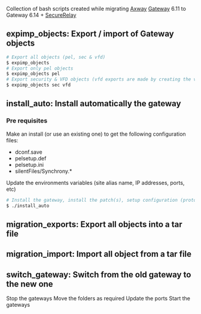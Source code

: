 Collection of bash scripts created while migrating 
[Axway](http://www.axway.fr/) [Gateway](http://www.axway.fr/produits-solutions/mft/gateways/gateway) 6.11 
to Gateway 6.14 + [SecureRelay](http://www.axway.fr/produits-solutions/mft/gateways/dmz-security)

## expimp_objects: Export / import of Gateway objects

``` bash
# Export all objects (pel, sec & vfd)
$ expimp_objects
# Export only pel objects
$ expimp_objects pel
# Export security & VFD objects (vfd exports are made by creating the vfdadm create commands for the directories, NOT by vfdbase)
$ expimp_objects sec vfd
```

## install_auto: Install automatically the gateway

### Pre requisites

Make an install (or use an existing one) to get the following configuration files:
- dconf.save
- pelsetup.def
- pelsetup.ini
- silentFiles/Synchrony.*

Update the environments variables (site alias name, IP addresses, ports, etc)

``` bash
# Install the gateway, install the patch(s), setup configuration (protocols, etc)
$ ./install_auto
```

## migration_exports: Export all objects into a tar file

## migration_import: Import all object from a tar file

## switch_gateway: Switch from the old gateway to the new one

Stop the gateways
Move the folders as required
Update the ports
Start the gateways